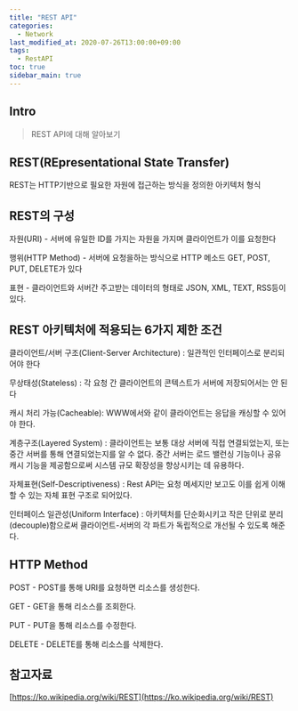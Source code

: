 ```yaml
---
title: "REST API"
categories: 
  - Network
last_modified_at: 2020-07-26T13:00:00+09:00
tags: 
  - RestAPI
toc: true
sidebar_main: true
---
```


## Intro

> REST API에 대해 알아보기

## REST(REpresentational State Transfer)

REST는 HTTP기반으로 필요한 자원에 접근하는 방식을 정의한 아키텍처 형식


## REST의 구성

자원(URI) - 서버에 유일한 ID를 가지는 자원을 가지며 클라이언트가 이를 요청한다

행위(HTTP Method) - 서버에 요청을하는 방식으로 HTTP 메소드 GET, POST, PUT, DELETE가 있다

표현 - 클라이언트와 서버간 주고받는 데이터의 형태로 JSON, XML, TEXT, RSS등이 있다.

## REST 아키텍처에 적용되는 6가지 제한 조건

클라이언트/서버 구조(Client-Server Architecture) : 일관적인 인터페이스로 분리되어야 한다

무상태성(Stateless) : 각 요청 간 클라이언트의 콘텍스트가 서버에 저장되어서는 안 된다

캐시 처리 가능(Cacheable): WWW에서와 같이 클라이언트는 응답을 캐싱할 수 있어야 한다.

계층구조(Layered System) : 클라이언트는 보통 대상 서버에 직접 연결되었는지, 또는 중간 서버를 통해 연결되었는지를 알 수 없다. 중간 서버는 로드 밸런싱 기능이나 공유 캐시 기능을 제공함으로써 시스템 규모 확장성을 향상시키는 데 유용하다.

자체표현(Self-Descriptiveness) : Rest API는 요청 메세지만 보고도 이를 쉽게 이해할 수 있는 자체 표현 구조로 되어있다.

인터페이스 일관성(Uniform Interface) : 아키텍처를 단순화시키고 작은 단위로 분리(decouple)함으로써 클라이언트-서버의 각 파트가 독립적으로 개선될 수 있도록 해준다.

## HTTP Method

POST - POST를 통해 URI를 요청하면 리소스를 생성한다.

GET - GET을 통해 리소스를 조회한다.

PUT - PUT을 통해 리소스를 수정한다.

DELETE - DELETE를 통해 리소스를 삭제한다.


## 참고자료

[https://ko.wikipedia.org/wiki/REST](https://ko.wikipedia.org/wiki/REST)